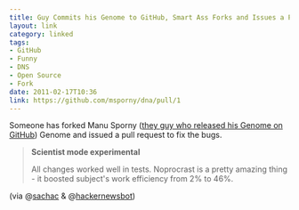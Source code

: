 ```yaml
---
title: Guy Commits his Genome to GitHub, Smart Ass Forks and Issues a Pull Request
layout: link
category: linked
tags:
- GitHub
- Funny
- DNS
- Open Source
- Fork
date: 2011-02-17T10:36
link: https://github.com/msporny/dna/pull/1
---
```


Someone has forked Manu Sporny ([they guy who released his Genome on GitHub](http://mylesbraithwaite.com/linked/2011/02/open-sourcing-your-genetic-data/ "Open Sourcing Your Genetic Data")) Genome and issued a pull request to fix the bugs.

> **Scientist mode experimental**
> 
> All changes worked well in tests. Noprocrast is a pretty amazing thing - it boosted subject's work efficiency from 2% to 46%.

(via @[sachac](https://twitter.com/sachac) & @[hackernewsbot](https://twitter.com/hackernewsbot/status/36631161182625792 "Guy commits his genome to Github, smartass forks and issues a pull request..."))